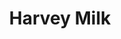 ---
pid: rs272
title: Harvey Milk
location_transcription: Clark Park
coordinates: "[-75.209978978374, 39.948799327727]"
zipcode: '19143'
gen_neighborhood: West Philadelphia
neighborhood: University City
outside_phl: 
age: '22'
age_range: 20-29
instagram: 
image_file_name: rs_272.jpg
proposal_transcription: 
topic: Person,LGBTQ+,Politics
topic_summary: 0, 0, 0
type: Sculpture Statue
keywords_other: Harvey Milk
credit: Cooper Kidd
image_labels: "#NAME?"
twitter: 
facebook: 
permalink: "/monuments/rs272/"
layout: item-page
---